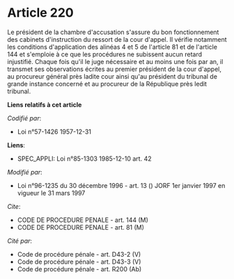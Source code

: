 # Article 220

Le président de la chambre d'accusation s'assure du bon fonctionnement des cabinets d'instruction du ressort de la cour
d'appel. Il vérifie notamment les conditions d'application des alinéas 4 et 5 de l'article 81 et de l'article 144 et
s'emploie à ce que les procédures ne subissent aucun retard injustifié. Chaque fois qu'il le juge nécessaire et au moins une
fois par an, il transmet ses observations écrites au premier président de la cour d'appel, au procureur général près ladite
cour ainsi qu'au président du tribunal de grande instance concerné et au procureur de la République près ledit tribunal.

**Liens relatifs à cet article**

_Codifié par_:

  - Loi n°57-1426 1957-12-31

**Liens**:

  - SPEC_APPLI: Loi n°85-1303 1985-12-10 art. 42

_Modifié par_:

  - Loi n°96-1235 du 30 décembre 1996 - art. 13 () JORF 1er janvier 1997 en vigueur le 31 mars 1997

_Cite_:

  - CODE DE PROCEDURE PENALE - art. 144 (M)
  - CODE DE PROCEDURE PENALE - art. 81 (M)

_Cité par_:

  - Code de procédure pénale - art. D43-2 (V)
  - Code de procédure pénale - art. D43-3 (V)
  - Code de procédure pénale - art. R200 (Ab)
